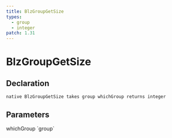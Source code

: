 ```yaml
---
title: BlzGroupGetSize
types:
  - group
  - integer
patch: 1.31
---
```


# BlzGroupGetSize

## Declaration

```
native BlzGroupGetSize takes group whichGroup returns integer
```

## Parameters
<dl>
  <dt>whichGroup `group`</dt>
  <dd></dd>
</dl>